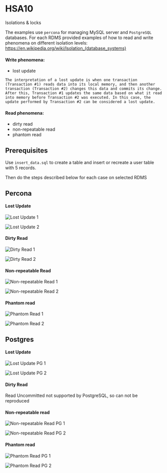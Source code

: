 # HSA10
Isolations & locks 

The examples use `percona` for managing MySQL server and `PostgreSQL` databases.
For each RDMS provided examples of how to read and write phenomena on different isolation levels: <url>https://en.wikipedia.org/wiki/Isolation_(database_systems)</url>

#### Write phenomena:

- lost update

`The interpretation of a lost update is when one transaction (Transaction #1) reads data into its local memory, and then another transaction (Transaction #2) changes this data and commits its change. After this, Transaction #1 updates the same data based on what it read into memory before Transaction #2 was executed. In this case, the update performed by Transaction #2 can be considered a lost update.`

#### Read phenomena:

- dirty read
- non-repeatable read
- phantom read

## Prerequisites 

Use `insert_data.sql` to create a table and insert or recreate a user table with 5 records.

Then do the steps described below for each case on selected RDMS


## Percona

#### Lost Update

![Lost Update 1](./mysql_queries/lost_update_1.png?raw=true "Lost Update 1")

![Lost Update 2](./mysql_queries/lost_update_2.png?raw=true "Lost Update 2")

#### Dirty Read

![Dirty Read 1](./mysql_queries/dirty_read_1.png?raw=true "Dirty Read 1")

![Dirty Read 2](./mysql_queries/dirty_read_2.png?raw=true "Dirty Read 2")

#### Non-repeatable Read

![Non-repeatable Read 1](./mysql_queries/non_repeatable_read_1.png?raw=true "Non-repeatable Read 1")

![Non-repeatable Read 2](./mysql_queries/non_repeatable_read_2.png?raw=true "Non-repeatable Read 2")

#### Phantom read

![Phantom Read 1](./mysql_queries/phantom_read_1.png?raw=true "Phantom Read 1")

![Phantom Read 2](./mysql_queries/phantom_read_2.png?raw=true "Phantom Read 2")

## Postgres

#### Lost Update

![Lost Update PG 1](./postgres_queries/lost_update_1.png?raw=true "Lost Update PG 1")

![Lost Update PG 2](./postgres_queries/lost_update_2.png?raw=true "Lost Update PG 2")

#### Dirty Read

Read Uncommitted not supported by PostgreSQL, so can not be reproduced

#### Non-repeatable read

![Non-repeatable Read PG 1](./postgres_queries/non_repeatable_read_1.png?raw=true "Non-repeatable Read PG 1")

![Non-repeatable Read PG 2](./postgres_queries/non_repeatable_read_2.png?raw=true "Non-repeatable Read PG 2")

#### Phantom read

![Phantom Read PG 1](./postgres_queries/phantom_read_1.png?raw=true "Phantom Read PG 1")

![Phantom Read PG 2](./postgres_queries/phantom_read_2.png?raw=true "Phantom Read PG 2")
